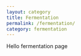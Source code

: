 ```yaml
---
layout: category
title: Fermentation
permalink: /fermentation/
category: fermentation
---
```


Hello fermentation page